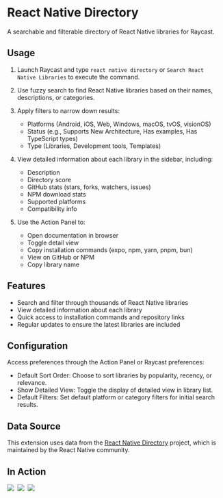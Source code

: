 # React Native Directory

A searchable and filterable directory of React Native libraries for Raycast.

## Usage

1. Launch Raycast and type `react native directory` or `Search React Native Libraries`
   to execute the command.

2. Use fuzzy search to find React Native libraries based on their names, descriptions, or categories.

3. Apply filters to narrow down results:

   - Platforms (Android, iOS, Web, Windows, macOS, tvOS, visionOS)
   - Status (e.g., Supports New Architecture, Has examples, Has TypeScript types)
   - Type (Libraries, Development tools, Templates)

4. View detailed information about each library in the sidebar, including:

   - Description
   - Directory score
   - GitHub stats (stars, forks, watchers, issues)
   - NPM download stats
   - Supported platforms
   - Compatibility info

5. Use the Action Panel to:
   - Open documentation in browser
   - Toggle detail view
   - Copy installation commands (expo, npm, yarn, pnpm, bun)
   - View on GitHub or NPM
   - Copy library name

## Features

- Search and filter through thousands of React Native libraries
- View detailed information about each library
- Quick access to installation commands and repository links
- Regular updates to ensure the latest libraries are included

## Configuration

Access preferences through the Action Panel or Raycast preferences:

- Default Sort Order: Choose to sort libraries by popularity, recency, or relevance.
- Show Detailed View: Toggle the display of detailed view in library list.
- Default Filters: Set default platform or category filters for initial search results.

## Data Source

This extension uses data from the [React Native Directory](https://github.com/react-native-community/directory) project, which is maintained by the React Native community.

## In Action

<div style="display: flex; gap: 8px;">
  <a href="https://x.com/shubhporwal24/status/1841499533697839309">
    <img src="https://github.com/user-attachments/assets/ba272c2b-9fc2-47d9-9d7a-f377c87121a3" />
  </a>
  <a href="https://x.com/expo/status/1847346917669556659">
    <img src="https://github.com/user-attachments/assets/4f26ca31-a4e1-44ed-aac1-7d8cb7e295b5" />
  </a>
  <a href="https://x.com/notbrent/status/1847346620717027545">
    <img src="https://github.com/user-attachments/assets/60efebaa-1222-4b11-bf74-4dfb870f159a" />
  </a>
</div>

